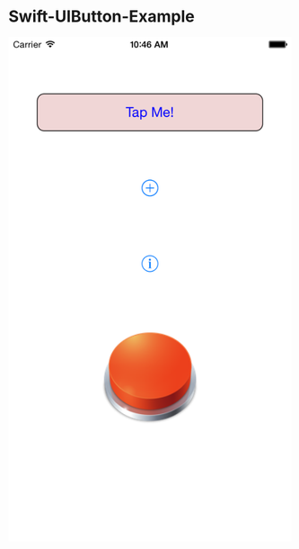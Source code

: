 Swift-UIButton-Example
======================
![alt text](https://raw.githubusercontent.com/eversense/Swift-UIButton-Example/master/screenshot.png)
